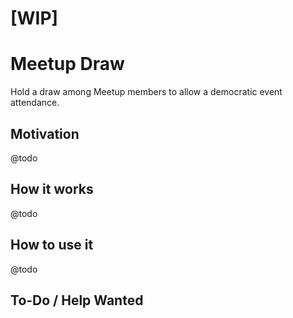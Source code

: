 # [WIP]

# Meetup Draw

Hold a draw among Meetup members to allow a democratic event attendance.

## Motivation
@todo

## How it works
@todo

## How to use it
@todo

## To-Do / Help Wanted
